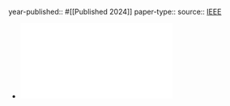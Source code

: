year-published:: #[[Published 2024]] 
paper-type:: 
source:: [IEEE](https://ieeexplore.ieee.org/document/10579530)

- ![Intercepting Bluetooth Traffic from Wearable Health Devices](../assets/Intercepting_Bluetooth_Traffic_from_Wearable_Health_Devices_1733442577154_0.pdf)